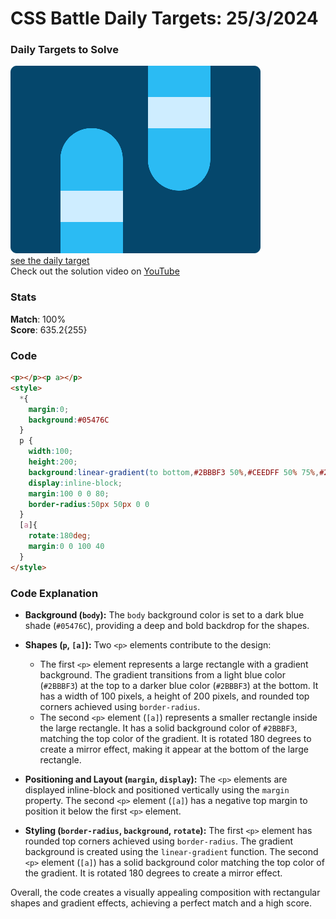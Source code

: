 # CSS Battle Daily Targets: 25/3/2024

### Daily Targets to Solve

![picture of daily target](./images/25.png)  
[see the daily target](https://cssbattle.dev/play/JRmVmHhTKn5Rr9LZBvJd)  
Check out the solution video on [YouTube](https://www.youtube.com/watch?v=Nwm8pITlrU4)

### Stats

**Match**: 100%  
**Score**: 635.2{255}

### Code

```html
<p></p><p a></p>
<style>
  *{
    margin:0;
    background:#05476C
  }
  p {
    width:100;
    height:200;
    background:linear-gradient(to bottom,#2BBBF3 50%,#CEEDFF 50% 75%,#2BBBF3 70%);
    display:inline-block;
    margin:100 0 0 80;
    border-radius:50px 50px 0 0
  }
  [a]{
    rotate:180deg;
    margin:0 0 100 40
  }
</style>
```

### Code Explanation

- **Background (`body`):** The `body` background color is set to a dark blue shade (`#05476C`), providing a deep and bold backdrop for the shapes.

- **Shapes (`p`, `[a]`):** Two `<p>` elements contribute to the design:
  - The first `<p>` element represents a large rectangle with a gradient background. The gradient transitions from a light blue color (`#2BBBF3`) at the top to a darker blue color (`#2BBBF3`) at the bottom. It has a width of 100 pixels, a height of 200 pixels, and rounded top corners achieved using `border-radius`.
  - The second `<p>` element (`[a]`) represents a smaller rectangle inside the large rectangle. It has a solid background color of `#2BBBF3`, matching the top color of the gradient. It is rotated 180 degrees to create a mirror effect, making it appear at the bottom of the large rectangle.

- **Positioning and Layout (`margin`, `display`):** The `<p>` elements are displayed inline-block and positioned vertically using the `margin` property. The second `<p>` element (`[a]`) has a negative top margin to position it below the first `<p>` element.

- **Styling (`border-radius`, `background`, `rotate`):** The first `<p>` element has rounded top corners achieved using `border-radius`. The gradient background is created using the `linear-gradient` function. The second `<p>` element (`[a]`) has a solid background color matching the top color of the gradient. It is rotated 180 degrees to create a mirror effect.

Overall, the code creates a visually appealing composition with rectangular shapes and gradient effects, achieving a perfect match and a high score.